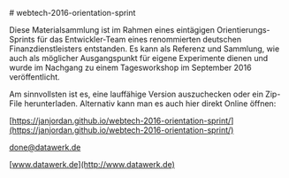 #   w e b t e c h - 2 0 1 6 - o r i e n t a t i o n - s p r i n t Diese Materialsammlung ist im Rahmen eines eintägigen Orientierungs-Sprints für das Entwickler-Team eines renommierten deutschen Finanzdienstleisters entstanden.Es kann als Referenz und Sammlung, wie auch als möglicher Ausgangspunkt für eigene Experimente dienen und wurde im Nachgang zu einem Tagesworkshop im September 2016 veröffentlicht.Am sinnvollsten ist es, eine lauffähige Version auszuchecken oder ein Zip-File herunterladen. Alternativ kann man es auch hier direkt Online öffnen:

[https://janjordan.github.io/webtech-2016-orientation-sprint/](https://janjordan.github.io/webtech-2016-orientation-sprint/)


[done@datawerk.de](mailto:kontakt@datawerk.de)

[www.datawerk.de](http://www.datawerk.de)
